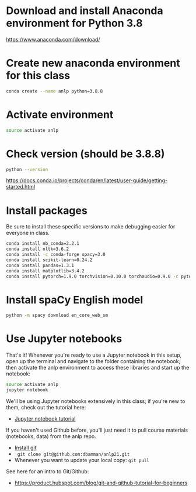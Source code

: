 # Download and install Anaconda environment for Python 3.8

https://www.anaconda.com/download/

# Create new anaconda environment for this class
```sh
conda create --name anlp python=3.8.8
 ```

# Activate environment

```sh
source activate anlp
```

# Check version (should be 3.8.8)

```sh
python --version 
```
https://docs.conda.io/projects/conda/en/latest/user-guide/getting-started.html

# Install packages

Be sure to install these specific versions to make debugging easier for everyone in class.

```sh
conda install nb_conda=2.2.1
conda install nltk=3.6.2
conda install -c conda-forge spacy=3.0
conda install scikit-learn=0.24.2
conda install pandas=1.3.1
conda install matplotlib=3.4.2
conda install pytorch=1.9.0 torchvision=0.10.0 torchaudio=0.9.0 -c pytorch
```

# Install spaCy English model

```sh
python -m spacy download en_core_web_sm
```

# Use Jupyter notebooks

That's it! Whenever you're ready to use a Jupyter notebook in this setup, open up the terminal and navigate to the folder containing the notebook; then activate the anlp environment to access these libraries and start up the notebook:

```sh
source activate anlp
jupyter notebook
```

We'll be using Jupyter notebooks extensively in this class; if you're new to them, check out the tutorial here:

* [Jupyter notebook tutorial](https://www.dataquest.io/blog/jupyter-notebook-tutorial/)

If you haven't used Github before, you'll just need it to pull course materials (notebooks, data) from the anlp repo.

* [Install git](https://git-scm.com/book/en/v2/Getting-Started-Installing-Git)
* ` git clone git@github.com:dbamman/anlp21.git`
* Whenever you want to update your local copy: `git pull`

See here for an intro to Git/Github:


* https://product.hubspot.com/blog/git-and-github-tutorial-for-beginners


